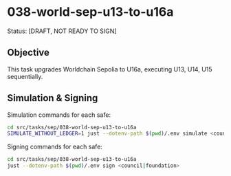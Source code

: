 # 038-world-sep-u13-to-u16a

Status: [DRAFT, NOT READY TO SIGN]

## Objective

This task upgrades Worldchain Sepolia to U16a, executing U13, U14, U15 sequentially.

## Simulation & Signing

Simulation commands for each safe:
```bash
cd src/tasks/sep/038-world-sep-u13-to-u16a
SIMULATE_WITHOUT_LEDGER=1 just --dotenv-path $(pwd)/.env simulate <council|foundation>
```

Signing commands for each safe:
```bash
cd src/tasks/sep/038-world-sep-u13-to-u16a
just --dotenv-path $(pwd)/.env sign <council|foundation>
```
